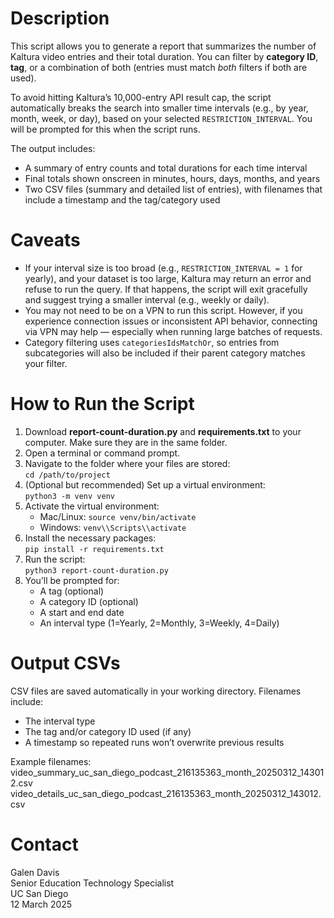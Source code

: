 # Description
This script allows you to generate a report that summarizes the number of Kaltura video entries and their total duration. You can filter by **category ID**, **tag**, or a combination of both (entries must match *both* filters if both are used).

To avoid hitting Kaltura’s 10,000-entry API result cap, the script automatically breaks the search into smaller time intervals (e.g., by year, month, week, or day), based on your selected `RESTRICTION_INTERVAL`. You will be prompted for this when the script runs.

The output includes:
- A summary of entry counts and total durations for each time interval
- Final totals shown onscreen in minutes, hours, days, months, and years
- Two CSV files (summary and detailed list of entries), with filenames that include a timestamp and the tag/category used

# Caveats
- If your interval size is too broad (e.g., `RESTRICTION_INTERVAL = 1` for yearly), and your dataset is too large, Kaltura may return an error and refuse to run the query. If that happens, the script will exit gracefully and suggest trying a smaller interval (e.g., weekly or daily).
- You may not need to be on a VPN to run this script. However, if you experience connection issues or inconsistent API behavior, connecting via VPN may help — especially when running large batches of requests.
- Category filtering uses `categoriesIdsMatchOr`, so entries from subcategories will also be included if their parent category matches your filter.

# How to Run the Script
1. Download **report-count-duration.py** and **requirements.txt** to your computer. Make sure they are in the same folder.
2. Open a terminal or command prompt.
3. Navigate to the folder where your files are stored:  
   `cd /path/to/project`
4. (Optional but recommended) Set up a virtual environment:  
   `python3 -m venv venv`
5. Activate the virtual environment:  
   - Mac/Linux: `source venv/bin/activate`  
   - Windows: `venv\\Scripts\\activate`
6. Install the necessary packages:  
   `pip install -r requirements.txt`
7. Run the script:  
   `python3 report-count-duration.py`
8. You’ll be prompted for:
   - A tag (optional)
   - A category ID (optional)
   - A start and end date
   - An interval type (1=Yearly, 2=Monthly, 3=Weekly, 4=Daily)

# Output CSVs
CSV files are saved automatically in your working directory. Filenames include:
- The interval type
- The tag and/or category ID used (if any)
- A timestamp so repeated runs won’t overwrite previous results

Example filenames:  
video_summary_uc_san_diego_podcast_216135363_month_20250312_143012.csv  
video_details_uc_san_diego_podcast_216135363_month_20250312_143012.csv  

# Contact
Galen Davis  
Senior Education Technology Specialist  
UC San Diego  
12 March 2025
